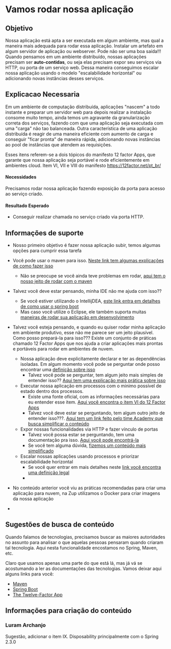 # Vamos rodar nossa aplicação

## Objetivo

Nossa aplicação está apta a ser executada em algum ambiente, mas qual a maneira mais adequada para rodar essa aplicação. Instalar um artefato em algum servidor de aplicação ou webserver. Pode não ser uma boa saída!!!
Quando pensamos em um ambiente distribuído, nossas aplicações precisam ser **auto-contidas**, ou seja elas precisam expor seu serviços via HTTP, ou porta de um serviço web.
Dessa maneira conseguimos escalar nossa aplicação usando o modelo "escalabilidade horizontal" ou adicionando novas instâncias desses serviços.

## Explicacao Necessaria

Em um ambiente de computação distribuída, aplicações "nascem" a todo instante e preparar um servidor web para depois realizar a instalação consome muito tempo, ainda temos um agravante da granularização correta dos serviços, fazendo com que uma aplicação seja executada com uma "carga" não tao balanceada.
Outra característica de uma aplicação distribuída é reagir de uma maneira eficiente com aumento de carga e conseguir "ficar pronta" de maneira rápida, adicionando novas instâncias ao pool de instâncias que atendem as requisições.

Esses itens referem-se a dois tópicos do manifesto 12 factor Apps, que garante que nossa aplicação seja portável e rode eficientemente em ambientes cloud. Item VI, VII e VIII do manifesto
https://12factor.net/pt_br/

#### Necessidades

Precisamos rodar nossa aplicação fazendo exposição da porta para acesso ao serviço criado.

#### Resultado Esperado

- Conseguir realizar chamada no serviço criado via porta HTTP.

## Informações de suporte

* Nosso primeiro objetivo é fazer nossa aplicação subir, temos algumas opções para cumprir essa tarefa
 * Você pode usar o maven para isso. [Neste link tem algumas explicações de como fazer isso](https://docs.spring.io/spring-boot/docs/current/maven-plugin/reference/html/#run)
   * Não se preocupe se você ainda teve problemas em rodar, [aqui tem o nosso jeito de rodar com o maven](../informacao_suporte/maven-spring.boot-run.md) 
 * Talvez você deve estar pensando, minha IDE não me ajuda com isso??
   * Se você estiver utilizando o IntellijDEA, [este link entra em detalhes de como usar o spring boot](https://www.jetbrains.com/help/idea/spring-boot.html)
   * Mas caso você utilize o Eclipse, ele também suporta muitas [maneiras de rodar sua aplicação em desenvolvimento](https://www.eclipse.org/community/eclipse_newsletter/2018/february/springboot.php)  
   
* Talvez você esteja pensando, e quando eu quiser rodar minha aplicação em ambiente produtivo, esse não me parece ser um jeito plausível. Como posso prepará-la 
para isso??? Existe um conjunto de práticas chamado 12 Factor Apps que nos ajuda a criar aplicações mais prontas e portáveis para rodar em ambientes de nuvem.
  * Nossa aplicação deve explicitamente declarar e ter as dependências isoladas. Em algum momento você pode se perguntar onde posso encontrar uma [definição sobre isso](https://12factor.net/pt_br/dependencies)  
    * Talvez você pode se perguntar, tem algum jeito mais simples de entender isso?? [Aqui tem uma explicação mais prática sobre isso](../informacao_procedural/twelve-factor-dependencies.md)  
  * Executar nossa aplicação em processos com o minimo possível de estado dentro dos processos.
    * Existe uma fonte oficial, com as informações necessárias para eu entender esse item. [Aqui você encontra o item VI do 12 Factor Apps](https://12factor.net/pt_br/processes)
    * Talvez você deve estar se perguntando, tem algum outro jeito de entender isso???. [Aqui tem um link feito pelo time Academy que busca simplificar o conteúdo](../informacao_procedural/twelve-factor-processes.md) 
  * Expor nossas funcionalidades via HTTP e fazer vínculo de portas
    * Talvez você possa estar se perguntando, tem uma documentação pra isso. [Aqui você pode encontrá-la](https://12factor.net/pt_br/port-binding)
    * Se você tem alguma dúvida, [fizemos um conteúdo mais simplificado](../informacao_procedural/twelve-port-binding.md)
  * Escalar nossas aplicações usando processos e priorizar escalabilidade horizontal
    * Se você quer entrar em mais detalhes neste [link você encontra uma definição legal](https://12factor.net/pt_br/concurrency)
    * 
* No conteúdo anterior você viu as práticas recomendadas para criar uma aplicação para nuvem, na Zup utilizamos o Docker para criar imagens da nossa aplicação
 *         
      



## Sugestões de busca de conteúdo

Quando falamos de tecnologias, precisamos buscar as maiores autoridades no assunto para analisar o que aquelas pessoas 
pensaram quando criaram tal tecnologia. Aqui nesta funcionalidade encostamos no Spring, Maven, etc. 

Claro que usamos apenas uma parte do que está lá, mas já vá se acostumando a ler as documentações das tecnologias. 
Vamos deixar aqui alguns links para você:

* [Maven](https://maven.apache.org/what-is-maven.html)
* [Spring Boot](https://spring.io/projects/spring-boot)
* [The Twelve-Factor App](https://12factor.net/pt_br/)

## Informações para criação do conteúdo

### Luram Archanjo

Sugestão, adicionar o item IX. Disposability principalmente com o Spring 2.3.0

